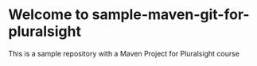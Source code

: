 # Welcome to sample-maven-git-for-pluralsight
This is a sample repository with a Maven Project for Pluralsight course
